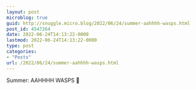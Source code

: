 ```yaml
---
layout: post
microblog: true
guid: http://snuggle.micro.blog/2022/06/24/summer-aahhhh-wasps.html
post_id: 4547264
date: 2022-06-24T14:13:22-0000
lastmod: 2022-06-24T14:13:22-0000
type: post
categories:
- "Posts"
url: /2022/06/24/summer-aahhhh-wasps.html
---
```

<p>Summer: AAHHHH WASPS 🐝</p>
